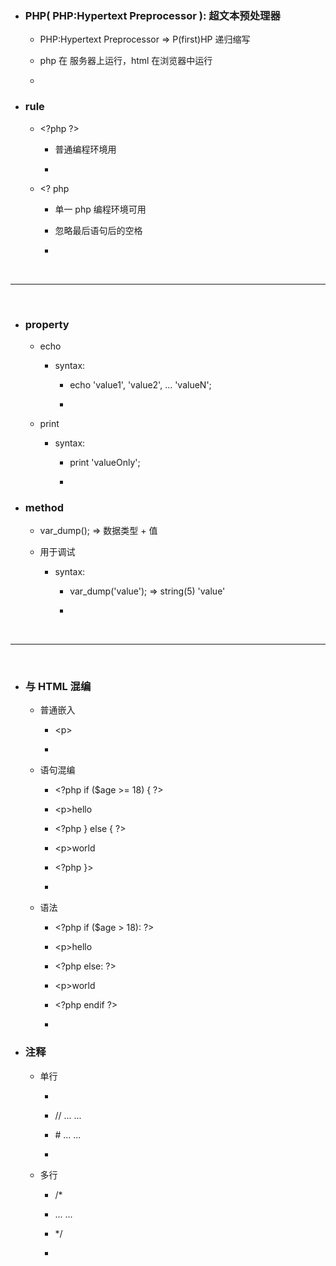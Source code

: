 * ### PHP( PHP:Hypertext Preprocessor ): 超文本预处理器

    * PHP:Hypertext Preprocessor => P(first)HP 递归缩写
    
    * php 在 服务器上运行，html 在浏览器中运行
    
    * 
    
* ### rule

    * \<?php ?>
    
        * 普通编程环境用
        
        * 
    
    * \<? php 
    
        * 单一 php 编程环境可用 
        
        * 忽略最后语句后的空格
        
        *  
        
        

<br/>
<hr/>
<br/>



* ### property

    * echo
    
        * syntax:
         
            * echo 'value1', 'value2', ... 'valueN';
             
            * 
    
    * print
    
        * syntax:
         
            * print 'valueOnly';
             
            *  
            
* ### method

    * var_dump(); => 数据类型 + 值
    
    * 用于调试
    
        * syntax:
        
            * var_dump('value'); => string(5) 'value'
            
            *
            
            

<br/>
<hr/>
<br/>



* ### 与 HTML 混编

    * 普通嵌入
    
        * \<p><?php echo 'hello world'?></p>
        
        * 

    * 语句混编
    
        * \<?php if ($age >= 18) { ?>
         
        * \<p>hello</p>
         
        * \<?php } else { ?>
         
        * \<p>world</p>
        
        * \<?php }>
        
        * 

    * 语法
    
        * \<?php if ($age > 18): ?>
        
        * \<p>hello</p>
        
        * \<?php else: ?>
        
        * \<p>world</p>
        
        * \<?php endif ?>
        
        * 

* ### 注释

    * 单行
    
        * <?php
        
        * // ... ...
        
        * \# ... ...
        
        * 
    
    * 多行
    
        * /*
        
        * ... ...
        
        * */
        
        *



















































































